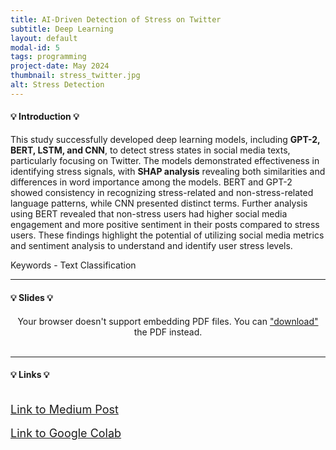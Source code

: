 ```yaml
---
title: AI-Driven Detection of Stress on Twitter
subtitle: Deep Learning
layout: default
modal-id: 5 
tags: programming
project-date: May 2024
thumbnail: stress_twitter.jpg
alt: Stress Detection
---
```

<html>
<head>
    <meta name="viewport" content="width=device-width, initial-scale=1.0">
    <style>
        /* Style for the PDF container */
        .pdf-container {
            overflow-y: auto;
            max-height: 500px;
            margin-top: 20px; /* Add margin to separate from the text */
        }
        /* Style for the iframe container */
        .iframe-container {
            width: 100%;
            max-width: 1000px; /* Limit maximum width */
            margin-top: 20px; /* Add margin to separate from the text */
        }
    </style>
</head>
<body>
    <h4>&#128161; Introduction &#128161;</h4>
    <p>This study successfully developed deep learning models, including <b>GPT-2, BERT, LSTM, and CNN</b>, to detect stress states in social media texts, particularly focusing on Twitter. The models demonstrated effectiveness in identifying stress signals, with <b>SHAP analysis</b> revealing both similarities and differences in word importance among the models. BERT and GPT-2 showed consistency in recognizing stress-related and non-stress-related language patterns, while CNN presented distinct terms. Further analysis using BERT revealed that non-stress users had higher social media engagement and more positive sentiment in their posts compared to stress users. These findings highlight the potential of utilizing social media metrics and sentiment analysis to understand and identify user stress levels.</p>
    <p>Keywords - Text Classification</p>
    <hr class="star-primary">
    <h4>&#128161; Slides &#128161;</h4>
    <div class="pdf-container" style="text-align: center;">
        <object data="img/portfolio/twitter_slide.pdf" width="640" height="480" type="application/pdf">
            Your browser doesn't support embedding PDF files. You can <a href="img/portfolio/twitter_slide.pdf">"download"</a> the PDF instead.
        </object>
    </div>
    <br>
    <hr class="star-primary">
    <h4>&#128161; Links &#128161;</h4>
    <br>
    <div style="text-align: left;">
        <a href="https://medium.com/@chenhui1/ai-driven-detection-of-stress-in-social-media-communications-7f9059de5244" target="_blank" style="font-size: 18px;">Link to Medium Post</a>
    </div>
    <br>
    <div style="text-align: left;">
        <a href="https://drive.google.com/drive/folders/1I4od-5v_4NEStSQeqe4NOIJe-QBZyOKr" target="_blank" style="font-size: 18px;">Link to Google Colab</a>
    </div>
    <br>
</body>
</html>